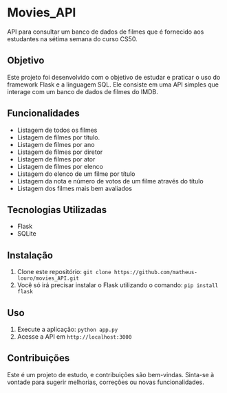 # Movies_API

API para consultar um banco de dados de filmes que é fornecido aos estudantes na sétima semana do curso CS50.

## Objetivo

Este projeto foi desenvolvido com o objetivo de estudar e praticar o uso do framework Flask e a linguagem SQL. Ele consiste em uma API simples que interage com um banco de dados de filmes do IMDB.

## Funcionalidades

- Listagem de todos os filmes
- Listagem de filmes por título.
- Listagem de filmes por ano
- Listagem de filmes por diretor
- Listagem de filmes por ator
- Listagem de filmes por elenco
- Listagem do elenco de um filme por título
- Listagem da nota e número de votos de um filme através do título
- Listagem dos filmes mais bem avaliados


## Tecnologias Utilizadas

- Flask
- SQLite

## Instalação

1. Clone este repositório: `git clone https://github.com/matheus-louro/movies_API.git`
2. Você só irá precisar instalar o Flask utilizando o comando: `pip install flask`


## Uso
1. Execute a aplicação: `python app.py`
2. Acesse a API em `http://localhost:3000`

## Contribuições

Este é um projeto de estudo, e contribuições são bem-vindas. Sinta-se à vontade para sugerir melhorias, correções ou novas funcionalidades.

